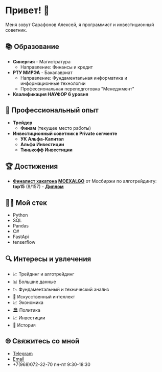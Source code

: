# Привет! 👋

Меня зовут Сарафонов Алексей, я программист и инвестиционный советник.

## 📚 Образование
- **Синергия** - Магистратура
  - Направление: Финансы и кредит
- **РТУ МИРЭА** - Бакалавриат
  - Направление: Фундаментальная информатика и информационные технологии
  - Профессиональная переподготовка "Менеджмент"
- **Квалификация НАУФОР 6 уровня**

## 💼 Профессиональный опыт
- **Трейдер**
  - **Финам** (текущее место работы)
- **Инвестиционный советник в Private сегменте**
  - **УК Альфа-Капитал** 
  - **Альфа Инвестиции**
  - **Тинькофф Инвестиции**

## 🏆 Достижения

- **[Финалист хакатона](https://goalgo.ru/)**  **[MOEXALGO](https://github.com/oganalytics/MOEX-ALGO)** от Мосбиржи по алготрейдингу: **top15** (8/157) - **[Диплом](https://drive.google.com/file/d/153_vE3F4-4ph8utzRLz1YoNy0-PvBtuN/view?usp=sharing)**


## 👨‍💻 Мой стек
* Python
* SQL
* Pandas
* C#
* FastApi
* tenserflow

## 🔍 Интересы и увлечения
* 📈 Трейдинг и алготрейдинг
* 📊 Большие данные
* 📉 Фундаментальный и технический анализ
* 🤖 Искусственный интеллект
* 📈 Экономика
* 🏛️ Политика
* 📈 Инвестиции
* 📜 История

## 🌐 Свяжитесь со мной

- [Telegram](https://t.me/oganalytics)
- [Email](lokkcarol2@gmail.com)
- +7(968)072-32-70 пн-пт 9:30-18:30
